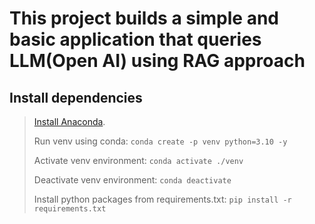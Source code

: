 # This project builds a simple and basic application that queries LLM(Open AI) using RAG approach

## Install dependencies

> [Install Anaconda](https://docs.conda.io/projects/conda/en/4.6.0/user-guide/install/index.html#installation).
>
> Run venv using conda: `conda create -p venv python=3.10 -y`
>
> Activate venv environment: `conda activate ./venv`
>
> Deactivate venv environment: `conda deactivate`
>
> Install python packages from requirements.txt: `pip install -r requirements.txt`